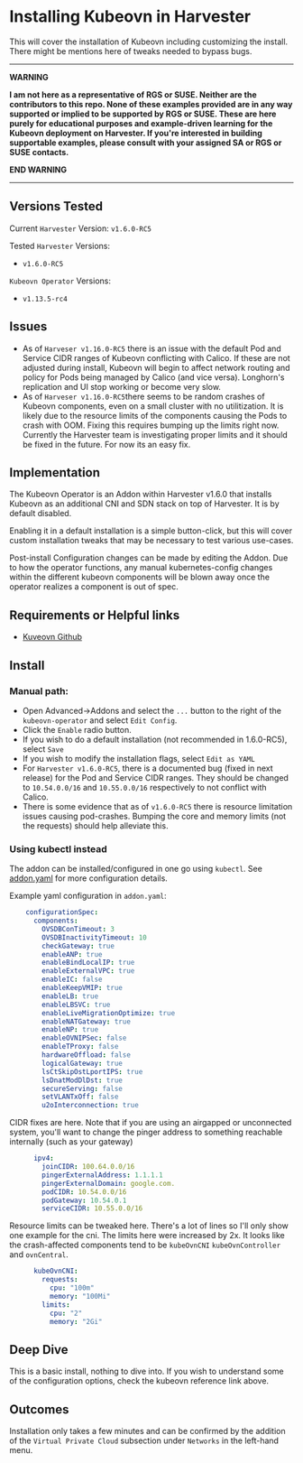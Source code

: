 # Installing Kubeovn in Harvester

This will cover the installation of Kubeovn including customizing the install. There might be mentions here of tweaks needed to bypass bugs.

---
**WARNING** 

**I am not here as a representative of RGS or SUSE. Neither are the contributors to this repo.
None of these examples provided are in any way supported or implied to be supported by RGS or SUSE. These are here purely for educational purposes and example-driven learning for the Kubeovn deployment on Harvester. If you're interested in building supportable examples, please consult with your assigned SA or RGS or SUSE contacts.**

**END WARNING**

---

## Versions Tested

Current `Harvester` Version: `v1.6.0-RC5`

Tested `Harvester` Versions: 
* `v1.6.0-RC5`

`Kubeovn Operator` Versions: 
* `v1.13.5-rc4`

## Issues

* As of `Harveser v1.16.0-RC5` there is an issue with the default Pod and Service CIDR ranges of Kubeovn conflicting with Calico. If these are not adjusted during install, Kubeovn will begin to affect network routing and policy for Pods being managed by Calico (and vice versa). Longhorn's replication and UI stop working or become very slow.
* As of `Harveser v1.16.0-RC5`there seems to be random crashes of Kubeovn components, even on a small cluster with no utilitization. It is likely due to the resource limits of the components causing the Pods to crash with OOM. Fixing this requires bumping up the limits right now. Currently the Harvester team is investigating proper limits and it should be fixed in the future. For now its an easy fix.

## Implementation

The Kubeovn Operator is an Addon within Harvester v1.6.0 that installs Kubeovn as an additional CNI and SDN stack on top of Harvester. It is by default disabled. 

Enabling it in a default installation is a simple button-click, but this will cover custom installation tweaks that may be necessary to test various use-cases.

Post-install Configuration changes can be made by editing the Addon. Due to how the operator functions, any manual kubernetes-config changes within the different kubeovn components will be blown away once the operator realizes a component is out of spec.

## Requirements or Helpful links

* [Kuveovn Github](https://github.com/kubeovn/kube-ovn)

## Install

### Manual path:
* Open Advanced->Addons and select the `...` button to the right of the `kubeovn-operator` and select `Edit Config`.
* Click the `Enable` radio button.
* If you wish to do a default installation (not recommended in 1.6.0-RC5), select `Save`
* If you wish to modify the installation flags, select `Edit as YAML`
* For `Harvester v1.6.0-RC5`, there is a documented bug (fixed in next release) for the Pod and Service CIDR ranges. They should be changed to `10.54.0.0/16` and `10.55.0.0/16` respectively to not conflict with Calico.
* There is some evidence that as of `v1.6.0-RC5` there is resource limitation issues causing pod-crashes. Bumping the core and memory limits (not the requests) should help alleviate this.

### Using kubectl instead

The addon can be installed/configured in one go using `kubectl`. See [addon.yaml](./addon.yaml) for more configuration details.

Example yaml configuration in `addon.yaml`:
```yaml
    configurationSpec:
      components:
        OVSDBConTimeout: 3
        OVSDBInactivityTimeout: 10
        checkGateway: true
        enableANP: true
        enableBindLocalIP: true
        enableExternalVPC: true
        enableIC: false
        enableKeepVMIP: true
        enableLB: true
        enableLBSVC: true
        enableLiveMigrationOptimize: true
        enableNATGateway: true
        enableNP: true
        enableOVNIPSec: false
        enableTProxy: false
        hardwareOffload: false
        logicalGateway: true
        lsCtSkipOstLportIPS: true
        lsDnatModDlDst: true
        secureServing: false
        setVLANTxOff: false
        u2oInterconnection: true
```

CIDR fixes are here. Note that if you are using an airgapped or unconnected system, you'll want to change the pinger address to something reachable internally (such as your gateway)
```yaml
      ipv4:
        joinCIDR: 100.64.0.0/16
        pingerExternalAddress: 1.1.1.1
        pingerExternalDomain: google.com.
        podCIDR: 10.54.0.0/16
        podGateway: 10.54.0.1
        serviceCIDR: 10.55.0.0/16
```

Resource limits can be tweaked here. There's a lot of lines so I'll only show one example for the cni. The limits here were increased by 2x. It looks like the crash-affected components tend to be `kubeOvnCNI` `kubeOvnController` and `ovnCentral`.
```yaml
      kubeOvnCNI:
        requests:
          cpu: "100m"
          memory: "100Mi"
        limits:
          cpu: "2"
          memory: "2Gi"
```


## Deep Dive

This is a basic install, nothing to dive into. If you wish to understand some of the configuration options, check the kubeovn reference link above.

## Outcomes

Installation only takes a few minutes and can be confirmed by the addition of the `Virtual Private Cloud` subsection under `Networks` in the left-hand menu.